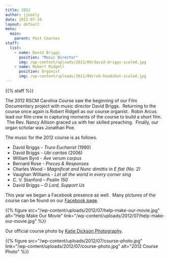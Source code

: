 ```yaml
---
title: 2012
author: jjneely
date: 2012-07-19
layout: default
menu:
  main:
    parent: Past Courses
staff:
  list:
    - name: David Briggs
      position: "Music Director"
      img: /wp-content/uploads/2011/09/david-briggs-scaled.jpg
    - name: Robert Ridgell
      position: Organist
      img: /wp-content/uploads/2011/09/rob-headshot-scaled.jpg
---
```


{{% staff %}}

The 2012 RSCM Carolina Course saw the beginning of our Film Documentary project
with music director David Briggs.   Returning to the course once again is
Robert Ridgell as our course organist.   Robin Arcus lead our film crew in
capturing moments of the course to build a short film.  The Rev. Nancy Allison
graced us with her skilled preaching.   Finally, our organ scholar was Jonathan
Poe.

The music for the 2012 course is as follows.

  * David Briggs - *Truro Eucharist* (1990)
  * David Briggs - *Ubi caritas* (2006)
  * William Byrd - *Ave verum corpus*
  * Bernard Rose - *Preces & Responses*
  * Charles Wood - *Magnificat and Nunc dimittis in E flat (No. 2)*
  * Vaughan Williams - *Let all the world in every corner sing*
  * C. V. Stanford – *Psalm 150*
  * David Briggs – *O Lord, Support Us*

This year we began a Facebook presence as well.  Many pictures of the course can be found on our [Facebook page][1].

{{% figure src="/wp-content/uploads/2012/07/help-make-our-movie.jpg" alt="Help Make Our Movie" link="/wp-content/uploads/2012/07/help-make-our-movie.jpg" %}}

Our official course photo by [Katie Dickson Photography][2].

{{% figure src="/wp-content/uploads/2012/07/course-photo.jpg" link="/wp-content/uploads/2012/07/course-photo.jpg" alt="2012 Course Photo" %}}

 [1]: http://www.facebook.com/RSCMCarolinaCourse
 [2]: http://www.facebook.com/katiedicksonphotography
